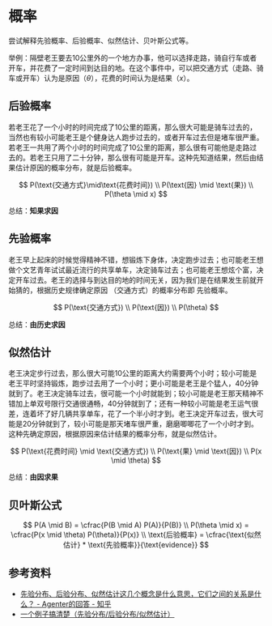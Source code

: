 # 概率

尝试解释先验概率、后验概率、似然估计、贝叶斯公式等。

举例：隔壁老王要去10公里外的一个地方办事，他可以选择走路，骑自行车或者开车，并花费了一定时间到达目的地。在这个事件中，可以把交通方式（走路、骑车或开车）认为是原因（$\theta$），花费的时间认为是结果（$x$）。

## 后验概率

若老王花了一个小时的时间完成了10公里的距离，那么很大可能是骑车过去的，当然也有较小可能老王是个健身达人跑步过去的，或者开车过去但是堵车很严重。若老王一共用了两个小时的时间完成了10公里的距离，那么很有可能他是走路过去的。若老王只用了二十分钟，那么很有可能是开车。这种先知道结果，然后由结果估计原因的概率分布，就是后验概率。

$$
P(\text{交通方式}\mid\text{花费时间}) \\
P(\text{因} \mid \text{果}) \\
P(\theta \mid x)
$$

总结：**知果求因**

## 先验概率

老王早上起床的时候觉得精神不错，想锻炼下身体，决定跑步过去；也可能老王想做个文艺青年试试最近流行的共享单车，决定骑车过去；也可能老王想炫个富，决定开车过去。老王的选择与到达目的地的时间无关，因为我们是在结果发生前就开始猜的，根据历史规律确定原因 （交通方式）的概率分布即 先验概率。

$$
P(\text{交通方式}) \\
P(\text{因}) \\
P(\theta)
$$

总结：**由历史求因**

## 似然估计

老王决定步行过去，那么很大可能10公里的距离大约需要两个小时；较小可能是老王平时坚持锻炼，跑步过去用了一个小时；更小可能是老王是个猛人，40分钟就到了。老王决定骑车过去，很可能一个小时就能到；较小可能是老王那天精神不错加上单双号限行交通很通畅，40分钟就到了；还有一种较小可能是老王运气很差，连着坏了好几辆共享单车，花了一个半小时才到。老王决定开车过去，很大可能是20分钟就到了，较小可能是那天堵车很严重，磨磨唧唧花了一个小时才到。这种先确定原因，根据原因来估计结果的概率分布，就是似然估计。

$$
P(\text{花费时间} \mid \text{交通方式}) \\
P(\text{果} \mid \text{因}) \\
P(x \mid \theta)
$$

总结：**由因求果**

## 贝叶斯公式

$$
P(A \mid B) = \cfrac{P(B \mid A) P(A)}{P(B)} \\
P(\theta \mid x) = \cfrac{P(x \mid \theta) P(\theta)}{P(x)} \\
\text{后验概率} = \cfrac{\text{似然估计} * \text{先验概率}}{\text{evidence}}
$$

## 参考资料

- [先验分布、后验分布、似然估计这几个概念是什么意思，它们之间的关系是什么？ - Agenter的回答 - 知乎](https://www.zhihu.com/question/24261751/answer/158547500)
- [一个例子搞清楚（先验分布/后验分布/似然估计）](https://blog.csdn.net/qq_23947237/article/details/78265026)
